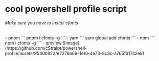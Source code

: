 # cool powershell profile script
<h6>Make sure you have to install cfonts</h6>
- pnpm
```
pnpm i cfonts -g
```
- yarn
```
yarn global add cfonts
```
- npm
```
npm i cfonts -g
```
- preview
  ![image](https://github.com/cStralpt/powershell-profile/assets/95400822/e7276b69-1e16-4e73-8c3c-a765fd1742e9)

